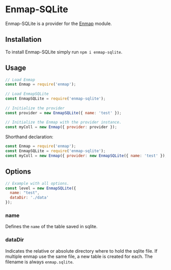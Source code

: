 # Enmap-SQLite

Enmap-SQLite is a provider for the [Enmap](https://www.npmjs.com/package/enmap) module. 

## Installation

To install Enmap-SQLite simply run `npm i enmap-sqlite`.

## Usage

```js
// Load Enmap
const Enmap = require('enmap');
 
// Load EnmapSQLite
const EnmapSQLite = require('enmap-sqlite');
 
// Initialize the provider
const provider = new EnmapSQLite({ name: 'test' });
 
// Initialize the Enmap with the provider instance.
const myColl = new Enmap({ provider: provider });
```

Shorthand declaration: 

```js
const Enmap = require('enmap');
const EnmapSQLite = require('enmap-sqlite');
const myColl = new Enmap({ provider: new EnmapSQLite({ name: 'test' }); });
```

## Options

```js
// Example with all options.
const level = new EnmapSQLite({ 
  name: "test",
  dataDir: './data'
});
```

### name

Defines the `name` of the table saved in sqlite. 

### dataDir 

Indicates the relative or absolute directory where to hold the sqlite file. If multiple enmap use the same file, a new table is created for each. The filename is always `enmap.sqlite`.
